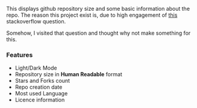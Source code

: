 This displays github repository size and some basic information about the repo.
The reason this project exist is, due to high engagement of [this](https://stackoverflow.com/questions/8646517/how-can-i-see-the-size-of-a-github-repository-before-cloning-it) stackoverflow question.

Somehow, I visited that question and thought why not make something for this.

### Features

- Light/Dark Mode
- Repository size in <b>Human Readable</b> format
- Stars and Forks count
- Repo creation date
- Most used Language
- Licence information
